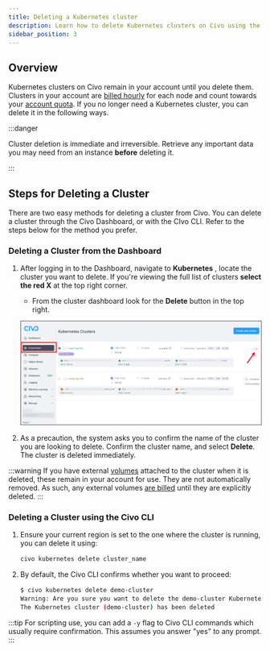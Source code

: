 ```yaml
---
title: Deleting a Kubernetes cluster
description: Learn how to delete Kubernetes clusters on Civo using the Civo Dashboard or Civo CLI to avoid dangerous billing errors and irreversible data loss.
sidebar_position: 3
---
```


<head>
  <title>Deleting a Civo Kubernetes Cluster | Civo Documentation</title>
</head>

## Overview

Kubernetes clusters on Civo remain in your account until you delete them. Clusters in your account are [billed hourly](../account/billing.md) for each node and count towards your [account quota](../account/quota.md). If you no longer need a Kubernetes cluster, you can delete it in the following ways.

:::danger

Cluster deletion is immediate and irreversible. Retrieve any important data you may need from an instance **before** deleting it.

:::

## Steps for Deleting a Cluster

There are two easy methods for deleting a cluster from Civo. You can delete a cluster through the Civo Dashboard, or with the CIvo CLI. Refer to the steps below for the method you prefer.

### Deleting a Cluster from the Dashboard

1. After logging in to the Dashboard, navigate to **Kubernetes** , locate the cluster you want to delete. If you're viewing the full list of clusters **select the red X** at the top right corner.
  
     - From the cluster dashboard look for the **Delete** button in the top right.

    ![Delete a cluster from the cluster list](./images/delete-cluster.png)

2. As a precaution, the system asks you to confirm the name of the cluster you are looking to delete. Confirm the cluster name, and select **Delete**. The cluster is deleted immediately.

:::warning
If you have external [volumes](./config/kubernetes-volumes.md) attached to the cluster when it is deleted, these remain in your account for use. They are not automatically removed. As such, any external volumes [are billed](../account/billing.md) until they are explicitly deleted.
:::

### Deleting a Cluster using the Civo CLI

1. Ensure your current region is set to the one where the cluster is running, you can delete it using:

    ```bash
    civo kubernetes delete cluster_name
    ```

2. By default, the Civo CLI confirms whether you want to proceed:

    ```bash
    $ civo kubernetes delete demo-cluster
    Warning: Are you sure you want to delete the demo-cluster Kubernetes cluster (y/N) ? y
    The Kubernetes cluster (demo-cluster) has been deleted
    ```

:::tip
For scripting use, you can add a `-y` flag to Civo CLI commands which usually require confirmation. This assumes you answer "yes" to any prompt.
:::
